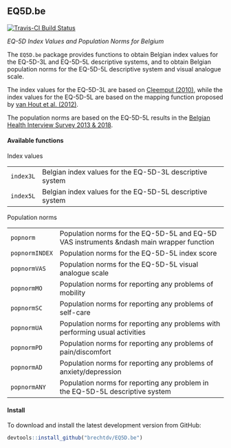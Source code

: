 ## EQ5D.be

[![Travis-CI Build Status](https://travis-ci.org/brechtdv/rineq.svg?branch=master)](https://travis-ci.org/brechtdv/EQ5D.be)

_EQ-5D Index Values and Population Norms for Belgium_

The `EQ5D.be` package provides functions to obtain Belgian index values for the EQ-5D-3L and EQ-5D-5L descriptive systems, and to obtain Belgian population norms for the EQ-5D-5L descriptive system and visual analogue scale.  

The index values for the EQ-5D-3L are based on [Cleemput (2010)](https://doi.org/10.1007/s10198-009-0167-0), while the index values for the EQ-5D-5L are based on the mapping function proposed by [van Hout et al. (2012)](https://doi.org/10.1016/j.jval.2012.02.008).  

The population norms are based on the EQ-5D-5L results in the [Belgian Health Interview Survey 2013 & 2018](https://his.wiv-isp.be/SitePages/Home.aspx).  

#### Available functions

Index values
<table>
<tr><td><code>index3L</code></td><td>Belgian index values for the EQ-5D-3L descriptive system</td></tr>
<tr><td><code>index5L</code></td><td>Belgian index values for the EQ-5D-5L descriptive system</td></tr>
</table>

Population norms
<table>
<tr><td><code>popnorm</code></td><td>Population norms for the EQ-5D-5L and EQ-5D VAS instruments &ndash main wrapper function</td></tr>
<tr><td><code>popnormINDEX</code></td><td>Population norms for the EQ-5D-5L index score</td></tr>
<tr><td><code>popnormVAS</code></td><td>Population norms for the EQ-5D-5L visual analogue scale</td></tr>
<tr><td><code>popnormMO</code></td><td>Population norms for reporting any problems of mobility</td></tr>
<tr><td><code>popnormSC</code></td><td>Population norms for reporting any problems of self-care</td></tr>
<tr><td><code>popnormUA</code></td><td>Population norms for reporting any problems with performing usual activities</td></tr>
<tr><td><code>popnormPD</code></td><td>Population norms for reporting any problems of pain/discomfort</td></tr>
<tr><td><code>popnormAD</code></td><td>Population norms for reporting any problems of anxiety/depression</td></tr>
<tr><td><code>popnormANY</code></td><td>Population norms for reporting any problem in the EQ-5D-5L descriptive system</td></tr>
</table>

#### Install

To download and install the latest development version from GitHub:
```r
devtools::install_github("brechtdv/EQ5D.be")
```
